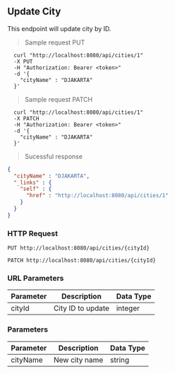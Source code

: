 ## Update City
This endpoint will update city by ID.

> Sample request PUT

```shell
  curl "http://localhost:8080/api/cities/1"
  -X PUT
  -H "Authorization: Bearer <token>"
  -d '{
    "cityName" : "DJAKARTA"
  }'
```

> Sample request PATCH

```shell
  curl "http://localhost:8080/api/cities/1"
  -X PATCH
  -H "Authorization: Bearer <token>"
  -d '{
    "cityName" : "DJAKARTA"
  }'
```

> Sucessful response

```json
{
  "cityName" : "DJAKARTA",
  "_links" : {
    "self" : {
      "href" : "http://localhost:8080/api/cities/1"
    }
  }
}
```

### HTTP Request

`PUT http://localhost:8080/api/cities/{cityId}`

`PATCH http://localhost:8080/api/cities/{cityId}`

### URL Parameters

Parameter | Description | Data Type
--------- | ----------- | ---------
cityId | City ID to update | integer

### Parameters

Parameter | Description | Data Type
--------- | ----------- | ---------
cityName | New city name | string